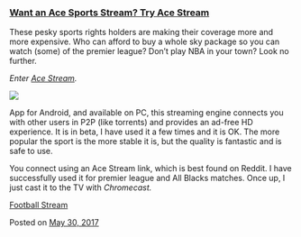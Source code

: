 
### [Want an Ace Sports Stream? Try Ace Stream](https://fazthebro.com/2017/05/31/want-an-ace-sports-stream-try-ace-stream/)

These pesky sports rights holders are making their coverage more and more expensive. Who can afford to buy a whole sky package so you can watch (some) of the premier league? Don’t play NBA in your town? Look no further.

_Enter [Ace Stream](http://acestream.org/)._

![](https://lh3.googleusercontent.com/crgmI3z8Rq36RHTfFdpVVP44xMwkt7HUhqQkYOyxLTZwve7MjnmU-gaCNdZSBds8p4i3=w300)

App for Android, and available on PC, this streaming engine connects you with other users in P2P (like torrents) and provides an ad-free HD experience. It is in beta, I have used it a few times and it is OK. The more popular the sport is the more stable it is, but the quality is fantastic and is safe to use.

You connect using an Ace Stream link, which is best found on Reddit. I have successfully used it for premier league and All Blacks matches. Once up, I just cast it to the TV with _Chromecast._

[Football Stream](https://soccerstreams.net/)

Posted on [May 30, 2017](https://fazthebro.com/2017/05/30/mong-of-the-week/)
